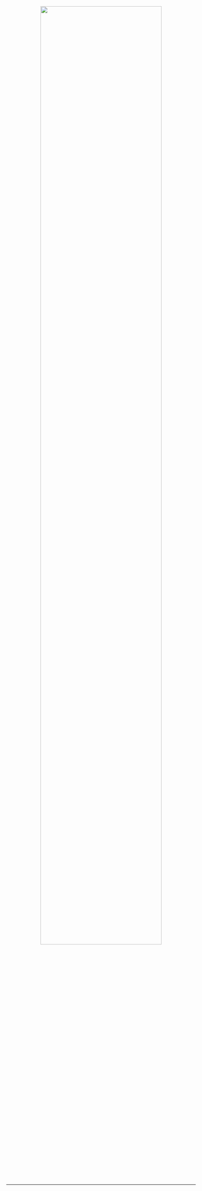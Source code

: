 <div  align="center">
<!-- Top Image and Title -->
<img  src="https://img.shields.io/badge/react%20-%2320232a.svg?&style=for-the-badge&logo=react&logoColor=FFF&color=19d3da"  width="80%"><br/>

<hr>
</div>
